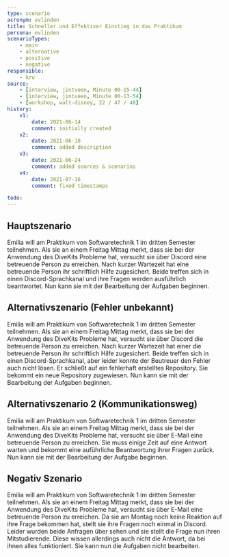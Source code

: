 ```yaml
---
type: scenario
acronym: evlinden
title: Schneller und Effektiver Einstieg in das Praktikum
persona: evlinden
scenarioTypes: 
    - main
    - alternative
    - positive
    - negative
responsible: 
    - kru
source: 
    - [interview, jintveen, Minute 00-15-44]
    - [interview, jintveen, Minute 00-13-54]
    - [workshop, walt-disney, 22 / 47 / 48]
history:
    v1:
        date: 2021-06-14
        comment: initially created
    v2:
        date: 2021-06-18
        comment: added description
    v3:
        date: 2021-06-24
        comment: added sources & scenarios
    v4:
        date: 2021-07-16
        comment: fixed timestamps

todo:
---
```


## Hauptszenario 

Emilia will am Praktikum von Softwaretechnik 1 im dritten Semester teilnehmen. Als sie an einem Freitag Mittag merkt, dass sie bei der Anwendung des DiveKits Probleme hat,  versucht sie über Discord eine betreuende Person zu erreichen. Nach kurzer Wartezeit hat eine betreuende Person ihr schriftlich Hilfe zugesichert. Beide treffen sich in einen Discord-Sprachkanal und ihre Fragen werden ausführlich beantwortet. Nun kann sie mit der Bearbeitung der Aufgaben beginnen.

## Alternativszenario (Fehler unbekannt)

Emilia will am Praktikum von Softwaretechnik 1 im dritten Semester teilnehmen. Als sie an einem Freitag Mittag merkt, dass sie bei der Anwendung des DiveKits Probleme hat, versucht sie über Discord die betreuende Person zu erreichen. Nach kurzer Wartezeit hat einer die betreuende Person ihr schriftlich Hilfe zugesichert. Beide treffen sich in einen Discord-Sprachkanal, aber leider konnte der Beutreuer den Fehler auch nicht lösen. Er schließt auf ein fehlerhaft erstelltes Repository. Sie bekommt ein neue Repository zugewiesen. Nun kann sie mit der Bearbeitung der Aufgaben beginnen.

## Alternativszenario 2 (Kommunikationsweg)

Emilia will am Praktikum von Softwaretechnik 1 im dritten Semester teilnehmen. Als sie an einem Freitag Mittag merkt, dass sie bei der Anwendung des DiveKits Probleme hat, versucht sie über E-Mail eine betreuende Person zu erreichen. Sie muss einige Zeit auf eine Antwort warten und bekommt eine auführliche Beantwortung ihrer Fragen zurück. Nun kann sie mit der Bearbeitung der Aufgabe beginnen.

## Negativ Szenario

Emilia will am Praktikum von Softwaretechnik 1 im dritten Semester teilnehmen. Als sie an einem Freitag Mittag merkt, dass sie bei der Anwendung des DiveKits Probleme hat, versucht sie über E-Mail eine betreuende Person zu erreichen. Da sie am Montag noch keine Reaktion auf ihre Frage bekommen hat, stellt sie ihre Fragen noch einmal in Discord. Leider wurden beide Anfragen über sehen und sie stellt die Frage nun ihren Mitstudierende. Diese wissen allerdings auch nicht die Antwort, da bei ihnen alles funktioniert. Sie kann nun die Aufgaben nicht bearbeiten.